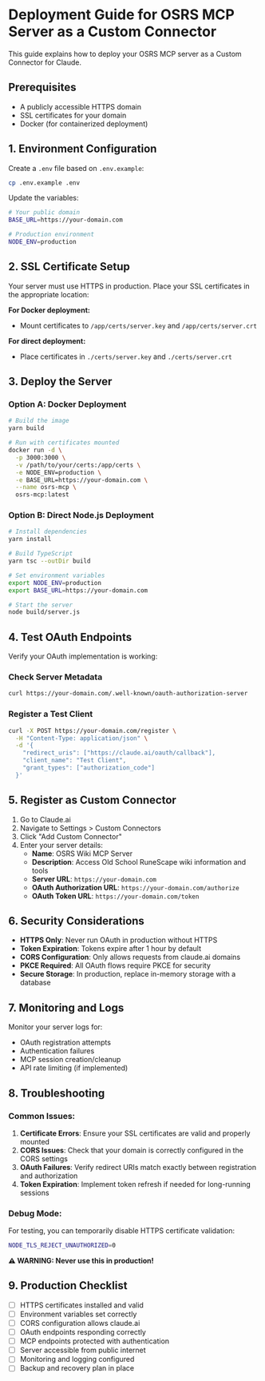 # Deployment Guide for OSRS MCP Server as a Custom Connector

This guide explains how to deploy your OSRS MCP server as a Custom Connector for Claude.

## Prerequisites

- A publicly accessible HTTPS domain
- SSL certificates for your domain
- Docker (for containerized deployment)

## 1. Environment Configuration

Create a `.env` file based on `.env.example`:

```bash
cp .env.example .env
```

Update the variables:
```bash
# Your public domain
BASE_URL=https://your-domain.com

# Production environment
NODE_ENV=production
```

## 2. SSL Certificate Setup

Your server must use HTTPS in production. Place your SSL certificates in the appropriate location:

**For Docker deployment:**
- Mount certificates to `/app/certs/server.key` and `/app/certs/server.crt`

**For direct deployment:**
- Place certificates in `./certs/server.key` and `./certs/server.crt`

## 3. Deploy the Server

### Option A: Docker Deployment

```bash
# Build the image
yarn build

# Run with certificates mounted
docker run -d \
  -p 3000:3000 \
  -v /path/to/your/certs:/app/certs \
  -e NODE_ENV=production \
  -e BASE_URL=https://your-domain.com \
  --name osrs-mcp \
  osrs-mcp:latest
```

### Option B: Direct Node.js Deployment

```bash
# Install dependencies
yarn install

# Build TypeScript
yarn tsc --outDir build

# Set environment variables
export NODE_ENV=production
export BASE_URL=https://your-domain.com

# Start the server
node build/server.js
```

## 4. Test OAuth Endpoints

Verify your OAuth implementation is working:

### Check Server Metadata
```bash
curl https://your-domain.com/.well-known/oauth-authorization-server
```

### Register a Test Client
```bash
curl -X POST https://your-domain.com/register \
  -H "Content-Type: application/json" \
  -d '{
    "redirect_uris": ["https://claude.ai/oauth/callback"],
    "client_name": "Test Client",
    "grant_types": ["authorization_code"]
  }'
```

## 5. Register as Custom Connector

1. Go to Claude.ai
2. Navigate to Settings > Custom Connectors
3. Click "Add Custom Connector"
4. Enter your server details:
   - **Name**: OSRS Wiki MCP Server
   - **Description**: Access Old School RuneScape wiki information and tools
   - **Server URL**: `https://your-domain.com`
   - **OAuth Authorization URL**: `https://your-domain.com/authorize`
   - **OAuth Token URL**: `https://your-domain.com/token`

## 6. Security Considerations

- **HTTPS Only**: Never run OAuth in production without HTTPS
- **Token Expiration**: Tokens expire after 1 hour by default
- **CORS Configuration**: Only allows requests from claude.ai domains
- **PKCE Required**: All OAuth flows require PKCE for security
- **Secure Storage**: In production, replace in-memory storage with a database

## 7. Monitoring and Logs

Monitor your server logs for:
- OAuth registration attempts
- Authentication failures
- MCP session creation/cleanup
- API rate limiting (if implemented)

## 8. Troubleshooting

### Common Issues:

1. **Certificate Errors**: Ensure your SSL certificates are valid and properly mounted
2. **CORS Issues**: Check that your domain is correctly configured in the CORS settings
3. **OAuth Failures**: Verify redirect URIs match exactly between registration and authorization
4. **Token Expiration**: Implement token refresh if needed for long-running sessions

### Debug Mode:

For testing, you can temporarily disable HTTPS certificate validation:
```bash
NODE_TLS_REJECT_UNAUTHORIZED=0
```

**⚠️ WARNING: Never use this in production!**

## 9. Production Checklist

- [ ] HTTPS certificates installed and valid
- [ ] Environment variables set correctly
- [ ] CORS configuration allows claude.ai
- [ ] OAuth endpoints responding correctly
- [ ] MCP endpoints protected with authentication
- [ ] Server accessible from public internet
- [ ] Monitoring and logging configured
- [ ] Backup and recovery plan in place